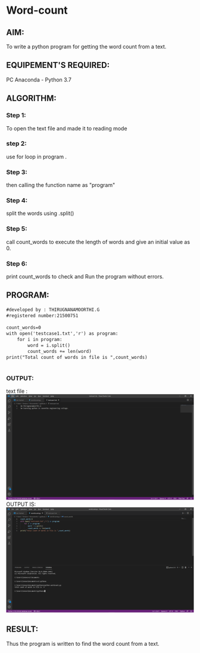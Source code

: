 # Word-count
## AIM:
To write a python program for getting the word count from a text.
## EQUIPEMENT'S REQUIRED: 
PC
Anaconda - Python 3.7
## ALGORITHM: 
### Step 1: 
 To open the text file and made it to reading mode
### step 2:
 use for loop in program .
### Step 3: 
 then calling the function name as "program"
### Step 4: 
split the words using .split()
### Step 5:  
call count_words to execute the length of words and give an initial value as 0.
### Step 6: 
print count_words to check and Run the program without errors.


## PROGRAM:
```
#developed by : THIRUGNANAMOORTHI.G
#registered number:21500751

count_words=0
with open('testcase1.txt','r') as program:
    for i in program:
        word = i.split()
        count_words += len(word) 
print("Total count of words in file is ",count_words)   


```

### OUTPUT:
text file :
![words_file](./d.png)
OUTPUT IS:
![output](./s.png)


## RESULT:
Thus the program is written to find the word count from a text.
